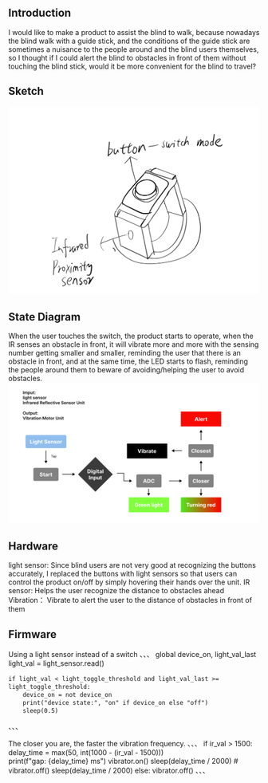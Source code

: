 ## Introduction
I would like to make a product to assist the blind to walk, because nowadays the blind walk with a guide stick, and the conditions of the guide stick are sometimes a nuisance to the people around and the blind users themselves, so I thought if I could alert the blind to obstacles in front of them without touching the blind stick, would it be more convenient for the blind to travel?

## Sketch
![Diagram](hw4-sketch.jpg)  

## State Diagram
When the user touches the switch, the product starts to operate, when the IR senses an obstacle in front, it will vibrate more and more with the sensing number getting smaller and smaller, reminding the user that there is an obstacle in front, and at the same time, the LED starts to flash, reminding the people around them to beware of avoiding/helping the user to avoid obstacles.
![Diagram](hw4-diagram.png)  

## Hardware
light sensor: Since blind users are not very good at recognizing the buttons accurately, I replaced the buttons with light sensors so that users can control the product on/off by simply hovering their hands over the unit.
IR sensor: Helps the user recognize the distance to obstacles ahead
Vibration： Vibrate to alert the user to the distance of obstacles in front of them

## Firmware
Using a light sensor instead of a switch
、、、
    global device_on, light_val_last
    light_val = light_sensor.read()
    
    if light_val < light_toggle_threshold and light_val_last >= light_toggle_threshold:
        device_on = not device_on
        print("device state:", "on" if device_on else "off")
        sleep(0.5)
、、、

The closer you are, the faster the vibration frequency.
、、、
 if ir_val > 1500: 
        delay_time = max(50, int(1000 - (ir_val - 1500)))  
        print(f"gap: {delay_time} ms")
        vibrator.on()
        sleep(delay_time / 2000)  #
        vibrator.off()
        sleep(delay_time / 2000)
    else:
        vibrator.off() 
、、、






